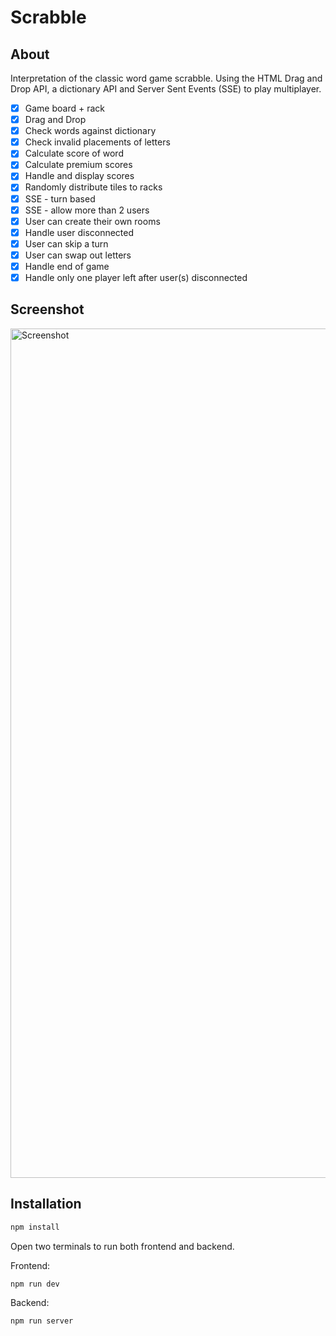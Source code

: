 # Scrabble

## About

Interpretation of the classic word game scrabble. Using the HTML Drag and Drop API, a dictionary API and Server Sent Events (SSE) to play multiplayer.

- [x] Game board + rack
- [x] Drag and Drop
- [x] Check words against dictionary
- [x] Check invalid placements of letters
- [x] Calculate score of word
- [x] Calculate premium scores
- [x] Handle and display scores
- [x] Randomly distribute tiles to racks
- [x] SSE - turn based
- [x] SSE - allow more than 2 users
- [x] User can create their own rooms
- [x] Handle user disconnected
- [x] User can skip a turn
- [x] User can swap out letters
- [x] Handle end of game
- [x] Handle only one player left after user(s) disconnected

## Screenshot

<img width="1359" alt="Screenshot" src="https://user-images.githubusercontent.com/72305598/125613952-9ec740b0-b65f-4c7d-a4aa-8dacfa76faa1.png">

## Installation

```bash
npm install
```

Open two terminals to run both frontend and backend.

Frontend:

```bash
npm run dev
```

Backend:

```bash
npm run server
```
